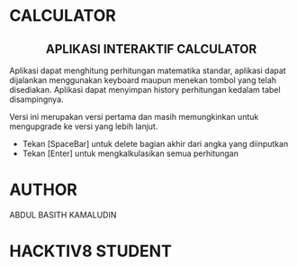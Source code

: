 # CALCULATOR
<h2 align=center>APLIKASI INTERAKTIF CALCULATOR</h2>

Aplikasi dapat menghitung perhitungan matematika standar, aplikasi dapat dijalankan menggunakan keyboard maupun menekan tombol yang telah disediakan.
Aplikasi dapat menyimpan history perhitungan kedalam tabel disampingnya.


Versi ini merupakan versi pertama dan masih memungkinkan untuk mengupgrade ke versi yang lebih lanjut.
- Tekan [SpaceBar] untuk delete bagian akhir dari angka yang diinputkan
- Tekan [Enter] untuk mengkalkulasikan semua perhitungan

# AUTHOR  
ABDUL BASITH KAMALUDIN
# HACKTIV8 STUDENT
